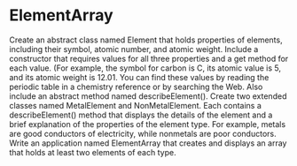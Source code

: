 # ElementArray
Create an abstract class named Element that holds properties of elements, including their symbol, atomic number, and atomic weight. Include a constructor that requires values for all three properties and a get method for each value. (For example, the symbol for carbon is C, its atomic value is 5, and its atomic weight is 12.01. You can find these values by reading the periodic table in a chemistry reference or by searching the Web. Also include an abstract method named describeElement().
Create two extended classes named MetalElement and NonMetalElement. Each contains a describeElement() method that displays the details of the element and a brief explanation of the properties of the element type. For example, metals are good conductors of electricity, while nonmetals are poor conductors. Write an application named ElementArray that creates and displays an array that holds at least two elements of each type.
